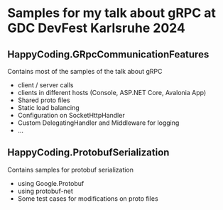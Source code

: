 # Samples for my talk about gRPC at GDC DevFest Karlsruhe 2024

## HappyCoding.GRpcCommunicationFeatures
Contains most of the samples of the talk about gRPC
 - client / server calls
 - clients in different hosts (Console, ASP.NET Core, Avalonia App)
 - Shared proto files
 - Static load balancing
 - Configuration on SocketHttpHandler
 - Custom DelegatingHandler and Middleware for logging
 - ...

## HappyCoding.ProtobufSerialization
Contains samples for protobuf serialization
 - using Google.Protobuf
 - using protobuf-net
 - Some test cases for modifications on proto files







 